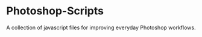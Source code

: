 Photoshop-Scripts
=================

A collection of javascript files for improving everyday Photoshop workflows.
